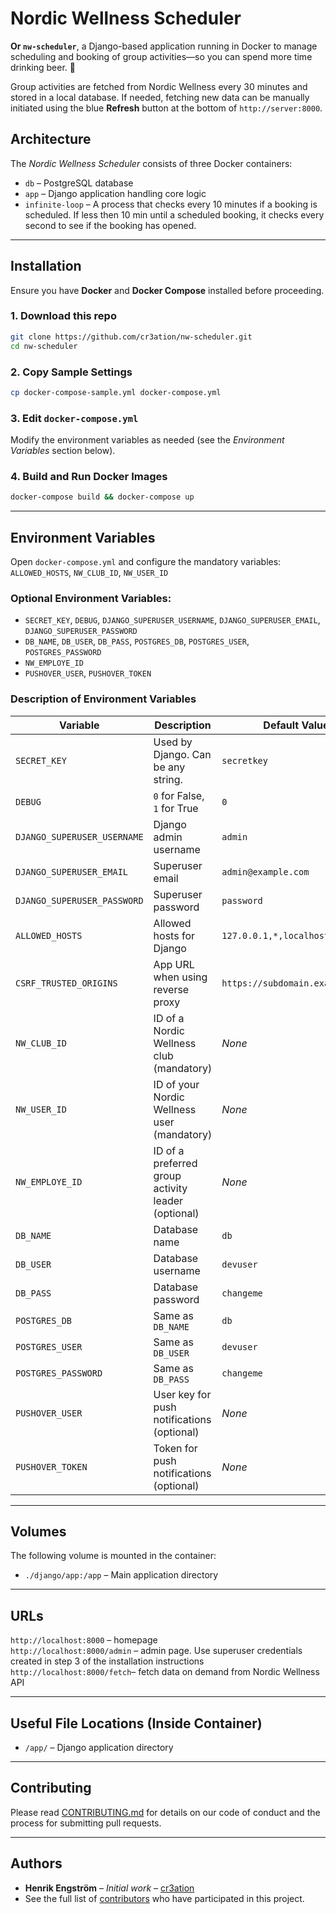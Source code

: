 # Nordic Wellness Scheduler

**Or `nw-scheduler`**, a Django-based application running in Docker to manage scheduling and booking of group activities—so you can spend more time drinking beer. 🍻

Group activities are fetched from Nordic Wellness every 30 minutes and stored in a local database. If needed, fetching new data can be manually initiated using the blue **Refresh** button at the bottom of `http://server:8000`.

## **Architecture**
The *Nordic Wellness Scheduler* consists of three Docker containers:

- `db` – PostgreSQL database  
- `app` – Django application handling core logic  
- `infinite-loop` – A process that checks every 10 minutes if a booking is scheduled. If less then 10 min until a scheduled booking, it checks every second to see if the booking has opened.

---

## **Installation**
Ensure you have **Docker** and **Docker Compose** installed before proceeding.

### **1. Download this repo**
```sh
git clone https://github.com/cr3ation/nw-scheduler.git
cd nw-scheduler
```

### **2. Copy Sample Settings**
```sh
cp docker-compose-sample.yml docker-compose.yml
```

### **3. Edit `docker-compose.yml`**
Modify the environment variables as needed (see the *Environment Variables* section below).

### **4. Build and Run Docker Images**
```sh
docker-compose build && docker-compose up
```

---

## **Environment Variables**
Open `docker-compose.yml` and configure the mandatory variables:  
`ALLOWED_HOSTS`, `NW_CLUB_ID`, `NW_USER_ID`

### **Optional Environment Variables:**
- `SECRET_KEY`, `DEBUG`, `DJANGO_SUPERUSER_USERNAME`, `DJANGO_SUPERUSER_EMAIL`, `DJANGO_SUPERUSER_PASSWORD`
- `DB_NAME`, `DB_USER`, `DB_PASS`, `POSTGRES_DB`, `POSTGRES_USER`, `POSTGRES_PASSWORD`
- `NW_EMPLOYE_ID`
- `PUSHOVER_USER`, `PUSHOVER_TOKEN`

### **Description of Environment Variables**
| Variable                      | Description | Default Value |
|--------------------------------|-------------|--------------|
| `SECRET_KEY`                  | Used by Django. Can be any string. | `secretkey` |
| `DEBUG`                       | `0` for False, `1` for True | `0` |
| `DJANGO_SUPERUSER_USERNAME`    | Django admin username | `admin` |
| `DJANGO_SUPERUSER_EMAIL`       | Superuser email | `admin@example.com` |
| `DJANGO_SUPERUSER_PASSWORD`    | Superuser password | `password` |
| `ALLOWED_HOSTS`                | Allowed hosts for Django | `127.0.0.1,*,localhost` |
| `CSRF_TRUSTED_ORIGINS`         | App URL when using reverse proxy | `https://subdomain.example.com` |
| `NW_CLUB_ID`                   | ID of a Nordic Wellness club (mandatory) | _None_ |
| `NW_USER_ID`                   | ID of your Nordic Wellness user (mandatory) | _None_ |
| `NW_EMPLOYE_ID`                | ID of a preferred group activity leader (optional) | _None_ |
| `DB_NAME`                      | Database name | `db` |
| `DB_USER`                      | Database username | `devuser` |
| `DB_PASS`                      | Database password | `changeme` |
| `POSTGRES_DB`                  | Same as `DB_NAME` | `db` |
| `POSTGRES_USER`                | Same as `DB_USER` | `devuser` |
| `POSTGRES_PASSWORD`            | Same as `DB_PASS` | `changeme` |
| `PUSHOVER_USER`                | User key for push notifications (optional) | _None_ |
| `PUSHOVER_TOKEN`               | Token for push notifications (optional) | _None_ |

---

## **Volumes**
The following volume is mounted in the container:

- `./django/app:/app` – Main application directory

---

## **URLs**
`http://localhost:8000` – homepage  
`http://localhost:8000/admin` – admin page. Use superuser credentials created in step 3 of the installation instructions  
`http://localhost:8000/fetch`– fetch data on demand from Nordic Wellness API  

---

## **Useful File Locations (Inside Container)**
- `/app/` – Django application directory

---

## **Contributing**
Please read [CONTRIBUTING.md](CONTRIBUTING.md) for details on our code of conduct and the process for submitting pull requests.

---

## **Authors**
- **Henrik Engström** – *Initial work* – [cr3ation](https://github.com/cr3ation)
- See the full list of [contributors](https://github.com/cr3ation/epidemic-sound/contributors) who have participated in this project.
